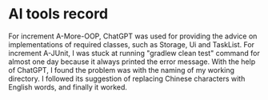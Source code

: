 # AI tools record

For increment A-More-OOP, ChatGPT was used for providing the advice on implementations of required classes, such as Storage, Ui and TaskList.
For increment A-JUnit, I was stuck at running "gradlew clean test" command for almost one day because it always printed the error message. With the help of ChatGPT, I found the problem was with the naming of my working directory. I followed its suggestion of replacing Chinese characters with English words, and finally it worked.